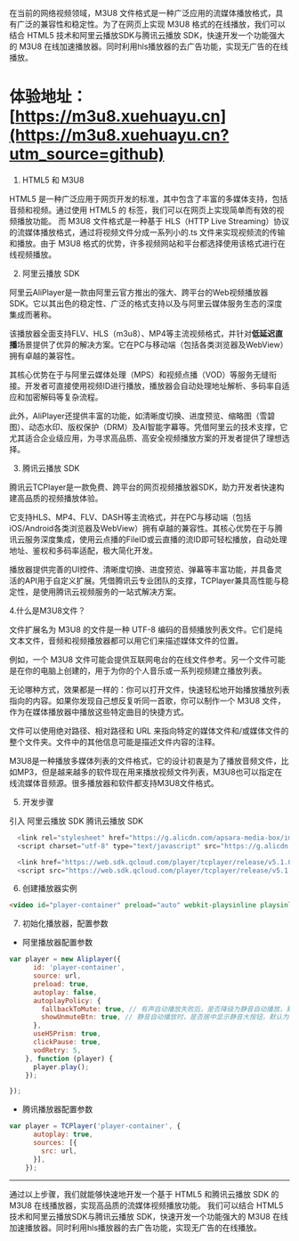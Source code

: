 在当前的网络视频领域，M3U8 文件格式是一种广泛应用的流媒体播放格式，具有广泛的兼容性和稳定性。为了在网页上实现 M3U8 格式的在线播放，我们可以结合 HTML5 技术和阿里云播放SDK与腾讯云播放 SDK，快速开发一个功能强大的 M3U8 在线加速播放器。同时利用hls播放器的去广告功能，实现无广告的在线播放。

# 体验地址：[https://m3u8.xuehuayu.cn](https://m3u8.xuehuayu.cn?utm_source=github)

1. HTML5 和 M3U8

HTML5 是一种广泛应用于网页开发的标准，其中包含了丰富的多媒体支持，包括音频和视频。通过使用 HTML5 的  标签，我们可以在网页上实现简单而有效的视频播放功能。
而 M3U8 文件格式是一种基于 HLS（HTTP Live Streaming）协议的流媒体播放格式，通过将视频文件分成一系列小的.ts 文件来实现视频流的传输和播放。由于 M3U8 格式的优势，许多视频网站和平台都选择使用该格式进行在线视频播放。

2. 阿里云播放 SDK

阿里云AliPlayer是一款由阿里云官方推出的强大、跨平台的Web视频播放器SDK。它以其出色的稳定性、广泛的格式支持以及与阿里云媒体服务生态的深度集成而著称。

该播放器全面支持FLV、HLS（m3u8）、MP4等主流视频格式，并针对**低延迟直播**场景提供了优异的解决方案。它在PC与移动端（包括各类浏览器及WebView）拥有卓越的兼容性。

其核心优势在于与阿里云媒体处理（MPS）和视频点播（VOD）等服务无缝衔接。开发者可直接使用视频ID进行播放，播放器会自动处理地址解析、多码率自适应和加密解码等复杂流程。

此外，AliPlayer还提供丰富的功能，如清晰度切换、进度预览、缩略图（雪碧图）、动态水印、版权保护（DRM）及AI智能字幕等。凭借阿里云的技术支撑，它尤其适合企业级应用，为寻求高品质、高安全视频播放方案的开发者提供了理想选择。

3. 腾讯云播放 SDK

腾讯云TCPlayer是一款免费、跨平台的网页视频播放器SDK，助力开发者快速构建高品质的视频播放体验。

它支持HLS、MP4、FLV、DASH等主流格式，并在PC与移动端（包括iOS/Android各类浏览器及WebView）拥有卓越的兼容性。其核心优势在于与腾讯云服务深度集成，使用云点播的FileID或云直播的流ID即可轻松播放，自动处理地址、鉴权和多码率适配，极大简化开发。

播放器提供完善的UI控件、清晰度切换、进度预览、弹幕等丰富功能，并具备灵活的API用于自定义扩展。凭借腾讯云专业团队的支撑，TCPlayer兼具高性能与稳定性，是使用腾讯云视频服务的一站式解决方案。

4.什么是M3U8文件？

文件扩展名为 M3U8 的文件是一种 UTF-8 编码的音频播放列表文件。它们是纯文本文件，音频和视频播放器都可以用它们来描述媒体文件的位置。

例如，一个 M3U8 文件可能会提供互联网电台的在线文件参考。另一个文件可能是在你的电脑上创建的，用于为你的个人音乐或一系列视频建立播放列表。

无论哪种方式，效果都是一样的：你可以打开文件，快速轻松地开始播放播放列表指向的内容。如果你发现自己想反复听同一首歌，你可以制作一个 M3U8 文件，作为在媒体播放器中播放这些特定曲目的快捷方式。

文件可以使用绝对路径、相对路径和 URL 来指向特定的媒体文件和/或媒体文件的整个文件夹。文件中的其他信息可能是描述文件内容的注释。

M3U8是一种播放多媒体列表的文件格式，它的设计初衷是为了播放音频文件，比如MP3，但是越来越多的软件现在用来播放视频文件列表，M3U8也可以指定在线流媒体音频源。很多播放器和软件都支持M3U8文件格式。


5. 开发步骤

引入 阿里云播放 SDK 腾讯云播放 SDK

```js
  <link rel="stylesheet" href="https://g.alicdn.com/apsara-media-box/imp-web-player/2.25.1/skins/default/aliplayer-min.css" />
  <script charset="utf-8" type="text/javascript" src="https://g.alicdn.com/apsara-media-box/imp-web-player/2.25.1/aliplayer-min.js"></script>

  <link href="https://web.sdk.qcloud.com/player/tcplayer/release/v5.1.0/tcplayer.min.css" rel="stylesheet" />
  <script src="https://web.sdk.qcloud.com/player/tcplayer/release/v5.1.0/tcplayer.v5.1.0.min.js"></script>
```

6. 创建播放器实例

```html
<video id="player-container" preload="auto" webkit-playsinline playsinline></video>
```

7. 初始化播放器，配置参数

- 阿里播放器配置参数

```js
var player = new Aliplayer({
      id: 'player-container',
      source: url,
      preload: true,
      autoplay: false,
      autoplayPolicy: {
        fallbackToMute: true, // 有声自动播放失败后，是否降级为静音自动播放，默认为false
        showUnmuteBtn: true, // 静音自动播放时，是否居中显示静音大按钮，默认为true
      },
      useH5Prism: true,
      clickPause: true,
      vodRetry: 5,
    }, function (player) {
      player.play();
    });

});
```

- 腾讯播放器配置参数

```js
var player = TCPlayer('player-container', {
      autoplay: true,
      sources: [{
        src: url,
      }],
    });
```

---

通过以上步骤，我们就能够快速地开发一个基于 HTML5 和腾讯云播放 SDK 的 M3U8 在线播放器，实现高品质的流媒体视频播放功能。
我们可以结合 HTML5 技术和阿里云播放SDK与腾讯云播放 SDK，快速开发一个功能强大的 M3U8 在线加速播放器。同时利用hls播放器的去广告功能，实现无广告的在线播放。
